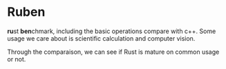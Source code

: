 # Ruben

**ru**st **ben**chmark, including the basic operations compare with c++. Some usage we care about is scientific calculation and computer vision.

Through the comparaison, we can see if Rust is mature on common usage or not.


